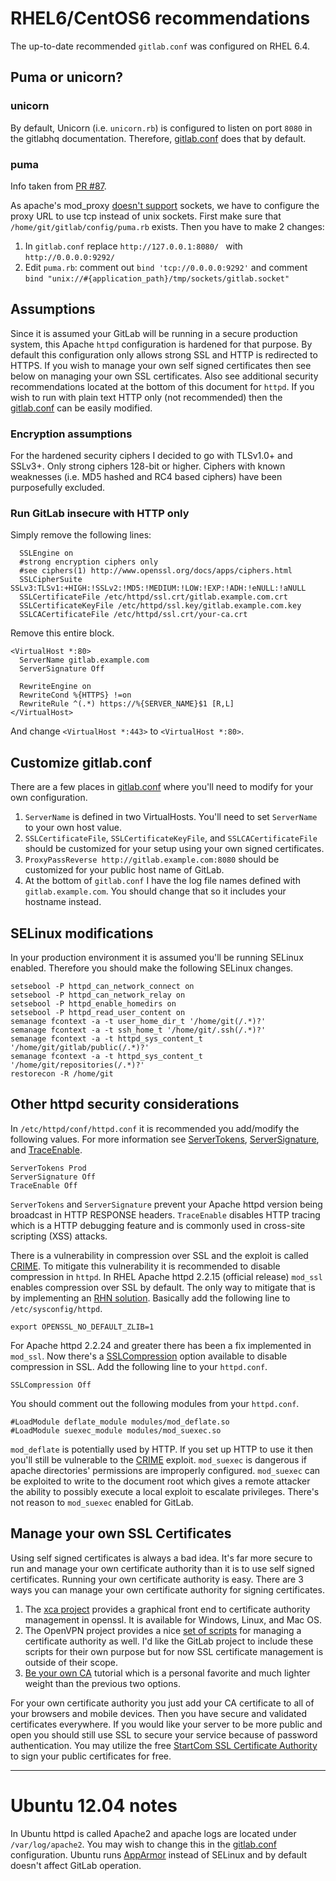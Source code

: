 # RHEL6/CentOS6 recommendations

The up-to-date recommended `gitlab.conf` was configured on RHEL 6.4.

## Puma or unicorn?

### unicorn

By default, Unicorn (i.e. `unicorn.rb`) is configured to listen on port `8080` in the gitlabhq documentation.  Therefore, [gitlab.conf](gitlab.conf) does that by default.

### puma

Info taken from [PR #87](https://github.com/gitlabhq/gitlab-recipes/pull/87).

As apache's mod_proxy [doesn't support][sock] sockets, we have to configure the 
proxy URL to use tcp instead of unix sockets. First make sure that `/home/git/gitlab/config/puma.rb` exists.
Then you have to make 2 changes:

1. In `gitlab.conf` replace `http://127.0.0.1:8080/ ` with `http://0.0.0.0:9292/`
2. Edit `puma.rb`: comment out `bind 'tcp://0.0.0.0:9292'` and comment `bind "unix://#{application_path}/tmp/sockets/gitlab.socket"`

## Assumptions

Since it is assumed your GitLab will be running in a secure production system, this Apache `httpd` configuration is hardened for that purpose.  By default this configuration only allows strong SSL and HTTP is redirected to HTTPS.  If you wish to manage your own self signed certificates then see below on managing your own SSL certificates.  Also see additional security recommendations located at the bottom of this document for `httpd`.  If you wish to run with plain text HTTP only (not recommended) then the [gitlab.conf](gitlab.conf) can be easily modified.

### Encryption assumptions

For the hardened security ciphers I decided to go with TLSv1.0+ and SSLv3+.  Only strong ciphers 128-bit or higher.  Ciphers with known weaknesses (i.e. MD5 hashed and RC4 based ciphers) have been purposefully excluded.

### Run GitLab insecure with HTTP only

Simply remove the following lines:

      SSLEngine on
      #strong encryption ciphers only
      #see ciphers(1) http://www.openssl.org/docs/apps/ciphers.html
      SSLCipherSuite SSLv3:TLSv1:+HIGH:!SSLv2:!MD5:!MEDIUM:!LOW:!EXP:!ADH:!eNULL:!aNULL
      SSLCertificateFile /etc/httpd/ssl.crt/gitlab.example.com.crt
      SSLCertificateKeyFile /etc/httpd/ssl.key/gitlab.example.com.key
      SSLCACertificateFile /etc/httpd/ssl.crt/your-ca.crt

Remove this entire block.

    <VirtualHost *:80>
      ServerName gitlab.example.com
      ServerSignature Off 
    
      RewriteEngine on
      RewriteCond %{HTTPS} !=on
      RewriteRule ^(.*) https://%{SERVER_NAME}$1 [R,L]
    </VirtualHost>

And change `<VirtualHost *:443>` to `<VirtualHost *:80>`.

## Customize gitlab.conf

There are a few places in [gitlab.conf](gitlab.conf) where you'll need to modify for your own configuration.

1. `ServerName` is defined in two VirtualHosts.  You'll need to set `ServerName` to your own host value.
2. `SSLCertificateFile`, `SSLCertificateKeyFile`, and `SSLCACertificateFile` should be customized for your setup using your own signed certificates.
3. `ProxyPassReverse http://gitlab.example.com:8080` should be customized for your public host name of GitLab.
4. At the bottom of `gitlab.conf` I have the log file names defined with `gitlab.example.com`.  You should change that so it includes your hostname instead.

## SELinux modifications

In your production environment it is assumed you'll be running SELinux enabled.  Therefore you should make the following SELinux changes.

    setsebool -P httpd_can_network_connect on
    setsebool -P httpd_can_network_relay on
    setsebool -P httpd_enable_homedirs on
    setsebool -P httpd_read_user_content on
    semanage fcontext -a -t user_home_dir_t '/home/git(/.*)?'
    semanage fcontext -a -t ssh_home_t '/home/git/.ssh(/.*)?'
    semanage fcontext -a -t httpd_sys_content_t '/home/git/gitlab/public(/.*)?'
    semanage fcontext -a -t httpd_sys_content_t '/home/git/repositories(/.*)?'
    restorecon -R /home/git

## Other httpd security considerations

In `/etc/httpd/conf/httpd.conf` it is recommended you add/modify the following values.  For more information see [ServerTokens][servertokens], [ServerSignature][serversignature], and [TraceEnable][traceenable].

    ServerTokens Prod
    ServerSignature Off
    TraceEnable Off

`ServerTokens` and `ServerSignature` prevent your Apache httpd version being broadcast in HTTP RESPONSE headers.  `TraceEnable` disables HTTP tracing which is a HTTP debugging feature and is commonly used in cross-site scripting (XSS) attacks.

There is a vulnerability in compression over SSL and the exploit is called [CRIME][crimepatch].  To mitigate this vulnerability it is recommended to disable compression in `httpd`.  In RHEL Apache httpd 2.2.15 (official release) `mod_ssl` enables compression over SSL by default.  The only way to mitigate that is by implementing an [RHN solution][rhnfix].  Basically add the following line to `/etc/sysconfig/httpd`.

    export OPENSSL_NO_DEFAULT_ZLIB=1

For Apache httpd 2.2.24 and greater there has been a fix implemented in `mod_ssl`.  Now there's a [SSLCompression][sslcompression] option available to disable compression in SSL.  Add the following line to your `httpd.conf`.

    SSLCompression Off

You should comment out the following modules from your `httpd.conf`.

    #LoadModule deflate_module modules/mod_deflate.so
    #LoadModule suexec_module modules/mod_suexec.so

`mod_deflate` is potentially used by HTTP.  If you set up HTTP to use it then you'll still be vulnerable to the [CRIME][crimepatch] exploit.  `mod_suexec` is dangerous if apache directories' permissions are improperly configured.  `mod_suexec` can be exploited to write to the document root which gives a remote attacker the ability to possibly execute a local exploit to escalate privileges.  There's not reason to `mod_suexec` enabled for GitLab.

## Manage your own SSL Certificates

Using self signed certificates is always a bad idea.  It's far more secure to run and manage your own certificate authority than it is to use self signed certificates.   Running your own certificate authority is easy.  There are 3 ways you can manage your own certificate authority for signing certificates.

1. The [xca project][xca] provides a graphical front end to certificate authority management in openssl.  It is available for Windows, Linux, and Mac OS.
2. The OpenVPN project provides a nice [set of scripts][ovpn_scripts] for managing a certificate authority as well.  I'd like the GitLab project to include these scripts for their own purpose but for now SSL certificate management is outside of their scope.
3. [Be your own CA][yourca_tut] tutorial which is a personal favorite and much lighter weight than the previous two options.

For your own certificate authority you just add your CA certificate to all of your browsers and mobile devices. Then you have secure and validated certificates everywhere.  If you would like your server to be more public and open you should still use SSL to secure your service because of password authentication.  You may utilize the free [StartCom SSL Certificate Authority][startcom_ssl] to sign your public certificates for free.

---
# Ubuntu 12.04 notes

In Ubuntu httpd is called Apache2 and apache logs are located under `/var/log/apache2`.  You may wish to change this in the [gitlab.conf](gitlab.conf) configuration.  Ubuntu runs [AppArmor][apparmor] instead of SELinux and by default doesn't affect GitLab operation.

[startcom_ssl]: http://cert.startcom.org/
[xca]: http://sourceforge.net/projects/xca/
[ovpn_scripts]: http://openvpn.net/index.php/open-source/documentation/howto.html#pki
[yourca_tut]: http://www.g-loaded.eu/2005/11/10/be-your-own-ca/
[crimepatch]: https://issues.apache.org/bugzilla/show_bug.cgi?id=53219
[sslcompression]: http://httpd.apache.org/docs/2.2/mod/mod_ssl.html#sslcompression
[rhnfix]: https://access.redhat.com/site/solutions/255473
[servertokens]: http://httpd.apache.org/docs/2.2/mod/core.html#servertokens
[traceenable]: http://httpd.apache.org/docs/2.2/mod/core.html#traceenable
[serversignature]: http://httpd.apache.org/docs/2.2/mod/core.html#serversignature
[apparmor]: https://wiki.ubuntu.com/AppArmor
[sock]: http://httpd.apache.org/docs/2.2/mod/mod_proxy.html

